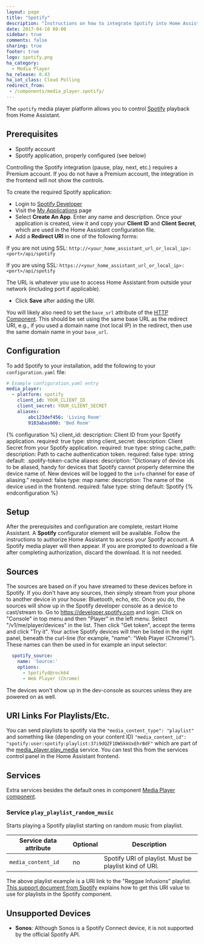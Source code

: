 ```yaml
---
layout: page
title: "Spotify"
description: "Instructions on how to integrate Spotify into Home Assistant."
date: 2017-04-10 08:00
sidebar: true
comments: false
sharing: true
footer: true
logo: spotify.png
ha_category:
  - Media Player
ha_release: 0.43
ha_iot_class: Cloud Polling
redirect_from:
 - /components/media_player.spotify/
---
```


The `spotify` media player platform allows you to control
[Spotify](https://www.spotify.com/) playback from Home Assistant.

## Prerequisites

- Spotify account
- Spotify application, properly configured (see below)

<p class='note'>
Controlling the Spotify integration (pause, play, next, etc.) requires a Premium account. If you do not have a Premium account, the integration in the frontend will not show the controls.
</p>

To create the required Spotify application:

- Login to [Spotify Developer](https://developer.spotify.com)
- Visit the [My Applications](https://developer.spotify.com/my-applications/#!/applications) page
- Select **Create An App**. Enter any name and description. Once your application is created, view it and copy your **Client ID** and **Client Secret**, which are used in the Home Assistant configuration file.
- Add a **Redirect URI** in one of the following forms:

 If you are not using SSL:
  `http://<your_home_assistant_url_or_local_ip>:<port>/api/spotify`

 If you are using SSL:
  `https://<your_home_assistant_url_or_local_ip>:<port>/api/spotify`

 The URL is whatever you use to access Home Assistant from outside your network
 (including port if applicable).

- Click **Save** after adding the URI.

You will likely also need to set the `base_url` attribute of the [HTTP Component](/components/http/). This should be set using the same base URL as the redirect URI, e.g., if you used a domain name (not local IP) in the redirect, then use the same domain name in your `base_url`.

## Configuration

To add Spotify to your installation,
add the following to your `configuration.yaml` file:

```yaml
# Example configuration.yaml entry
media_player:
  - platform: spotify
    client_id: YOUR_CLIENT_ID
    client_secret: YOUR_CLIENT_SECRET
    aliases:
        abc123def456: 'Living Room'
        9183abas000: 'Bed Room'
```

{% configuration %}
client_id:
  description: Client ID from your Spotify application.
  required: true
  type: string
client_secret:
  description: Client Secret from your Spotify application.
  required: true
  type: string
cache_path:
  description: Path to cache authentication token.
  required: false
  type: string
  default: .spotify-token-cache
aliases:
  description: "Dictionary of device ids to be aliased, handy for devices that Spotify cannot properly determine the device name of. New devices will be logged to the `info` channel for ease of aliasing."
  required: false
  type: map
name:
  description: The name of the device used in the frontend.
  required: false
  type: string
  default: Spotify
{% endconfiguration %}

## Setup

After the prerequisites and configuration are complete, restart Home Assistant.
A **Spotify** configurator element will be available. Follow the instructions to
authorize Home Assistant to access your Spotify account. A Spotify media player
will then appear. If you are prompted to download a file after completing
authorization, discard the download. It is not needed.

## Sources
The sources are based on if you have streamed to these devices before in
Spotify. If you don't have any sources, then simply stream from your phone to
another device in your house: Bluetooth, echo, etc. Once you do, the sources will
show up in the Spotify developer console as a device to cast/stream to. 
Go to https://developer.spotify.com and login. Click on "Console" in top menu and then "Player" in the left menu. Select 	"/v1/me/player/devices" in the list. Then click "Get token", accept the terms and click "Try it". Your active Spotify devices will then be listed in the right panel, beneath the curl-line (for example, "name": "Web Player (Chrome)").  
These names can then be used in for example an input selector:

```yaml
  spotify_source:
    name: 'Source:'
    options:
      - Spotifyd@rock64
      - Web Player (Chrome)
```

The devices won't show up in the dev-console as sources unless they are powered on as well.

## URI Links For Playlists/Etc.
You can send playlists to spotify via the `"media_content_type": "playlist"` and something like (depending on your content ID)
`"media_content_id": "spotify:user:spotify:playlist:37i9dQZF1DWSkkUxEhrBdF"`
which are part of the
[media_player.play_media](/components/media_player/#service-media_playerplay_media)
service. You can test this from the services
control panel in the Home Assistant frontend.

## Services
Extra services besides the default ones in component [Media Player component](/components/media_player/).

### Service `play_playlist_random_music`

Starts playing a Spotify playlist starting on random music from playlist.

| Service data attribute | Optional | Description |
| ---------------------- | -------- | ----------- |
| `media_content_id`     | no       | Spotify URI of playlist. Must be playlist kind of URI.


The above playlist example is a URI link to the "Reggae Infusions" playlist.
[This support document from Spotify](https://support.spotify.com/us/article/sharing-music/)
explains how to get this URI value to use for playlists in the Spotify component.

## Unsupported Devices

- **Sonos**: Although Sonos is a Spotify Connect device, it is not supported by the official Spotify API.

